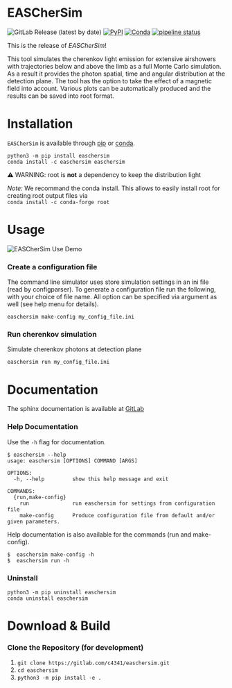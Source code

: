 # EASCherSim

![GitLab Release (latest by date)](https://img.shields.io/gitlab/v/release/c4341/easchersim)
[![PyPI](https://img.shields.io/pypi/v/easchersim)](https://pypi.org/project/easchersim/)
[![Conda](https://img.shields.io/conda/v/easchersim/easchersim)](https://anaconda.org/easchersim/easchersim)
[![pipeline status](https://gitlab.com/c4341/easchersim/badges/main/pipeline.svg)](https://gitlab.com/c4341/easchersim/-/commits/main)

This is the release of *EASCherSim*!

This tool simulates the cherenkov light emission for extensive airshowers with trajectories below and above the limb as a full Monte Carlo simulation.
As a result it provides the photon spatial, time and angular distribution at the detection plane. The tool has the option to take the effect of a magnetic field into account.
Various plots can be automatically produced and the results can be saved into root format.

# Installation

`EASCherSim` is available through [pip](https://pypi.org/project/easchersim/) or [conda](https://anaconda.org/easchersim/easchersim).

`python3 -m pip install easchersim`  
`conda install -c easchersim easchersim`

:warning: WARNING: root is **not** a dependency to keep the distribution light

*Note:* We recommand the conda install. This allows to easily install root for creating root output files via  
      `conda install -c conda-forge root`


# Usage

![EASCherSim Use Demo](docs/_static/usage_demo.svg)

### Create a configuration file

The command line simulator uses store simulation settings in an ini file (read by configparser). To
generate a configuration file run the following, with your choice of file name.
All option can be specified via argument as well (see help menu for details).

`easchersim make-config my_config_file.ini`

### Run cherenkov simulation

Simulate cherenkov photons at detection plane

`easchersim run my_config_file.ini`

# Documentation

The sphinx documentation is available at [GitLab](https://c4341.gitlab.io/easchersim/)


### Help Documentation

Use the `-h` flag for documentation.

```
$ easchersim --help
usage: easchersim [OPTIONS] COMMAND [ARGS]

OPTIONS:
  -h, --help         show this help message and exit

COMMANDS:
  {run,make-config}
    run              run easchersim for settings from configuration file
    make-config      Produce configuration file from default and/or given parameters.
```

Help documentation is also available for the commands (run and make-config).

`$  easchersim make-config -h`  
`$  easchersim run -h`
### Uninstall

`python3 -m pip uninstall easchersim`  
`conda uninstall easchersim`

# Download & Build

### Clone the Repository (for development)

1. `git clone https://gitlab.com/c4341/easchersim.git`
2. `cd easchersim`
3. `python3 -m pip install -e .`
